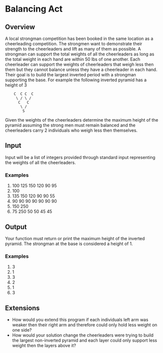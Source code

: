 # Balancing Act

## Overview

A local strongman competition has been booked in the same location as a cheerleading competition. The strongmen want to demonstrate their strength to the cheerleaders and lift as many of them as possible. A strongman can support the total weights of all the cheerleaders as long as the total weight in each hand are within 50 lbs of one another. Each cheerleader can support the weights of cheerleaders that weigh less then them but they cannot balance unless they have a cheerleader in each hand. Their goal is to build the largest inverted period with a strongman supporting the base. For example the following inverted pyramid has a height of 3

        C  C C  C
         \ / \ /
          C   C
           \ /
            S

Given the weights of the cheerleaders determine the maximum height of the pyramid assuming the strong men must remain balanced and the cheerleaders carry 2 individuals who weigh less then themselves.

## Input

Input will be a list of integers provided through standard input representing the weights of all the cheerleaders.

### Examples

1. 100 125 150 120 90 95
2. 100
3. 135 150 120 90 90 55
4. 90 90 90 90 90 90 90
5. 150 250
6. 75 250 50 50 45 45

## Output

Your function must return or print the maximum height of the inverted pyramid. The strongman at the base is considered a height of 1.

### Examples

1. 3
2. 1
3. 3
4. 2
5. 1
6. 3

## Extensions

- How would you extend this program if each individuals left arm was weaker then their right arm and therefore could only hold less weight on one side?
- How would your solution change the cheerleaders were trying to build the largest non-inverted pyramid and each layer could only support less weight then the layers above it?
